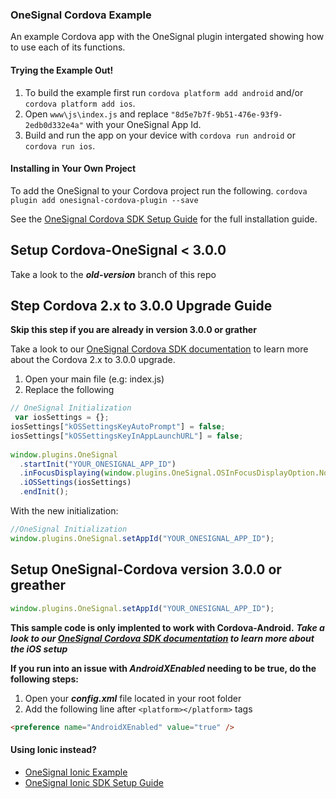 ### OneSignal Cordova Example
An example Cordova app with the OneSignal plugin intergated showing how to use each of its functions.

#### Trying the Example Out!
1. To build the example first run `cordova platform add android` and/or `cordova platform add ios`.
2. Open `www\js\index.js` and replace `"8d5e7b7f-9b51-476e-93f9-2edb0d332e4a"` with your OneSignal App Id.
3. Build and run the app on your device with `cordova run android` or `cordova run ios`.

#### Installing in Your Own Project
To add the OneSignal to your Cordova project run the following.
`cordova plugin add onesignal-cordova-plugin --save`

See the [OneSignal Cordova SDK Setup Guide](https://documentation.onesignal.com/docs/cordova-sdk-setup) for the full installation guide.

## Setup Cordova-OneSignal < 3.0.0
Take a look to the ***old-version*** branch of this repo

## Step Cordova 2.x to 3.0.0 Upgrade Guide

**Skip this step if you are already in version 3.0.0 or grather**

Take a look to our [OneSignal Cordova SDK documentation](https://documentation.onesignal.com/docs/step-by-step-cordova-2x-to-300-upgrade-guide) to learn more about the Cordova 2.x to 3.0.0 upgrade.

1. Open your main file (e.g: index.js)
2. Replace the following

```javascript
// OneSignal Initialization
 var iosSettings = {};
iosSettings["kOSSettingsKeyAutoPrompt"] = false;
iosSettings["kOSSettingsKeyInAppLaunchURL"] = false;
               
window.plugins.OneSignal
  .startInit("YOUR_ONESIGNAL_APP_ID")
  .inFocusDisplaying(window.plugins.OneSignal.OSInFocusDisplayOption.Notification)
  .iOSSettings(iosSettings)
  .endInit();
```
With the new initialization:
```javascript
//OneSignal Initialization
window.plugins.OneSignal.setAppId("YOUR_ONESIGNAL_APP_ID");
```

## Setup OneSignal-Cordova version 3.0.0 or greather
```javascript
window.plugins.OneSignal.setAppId("YOUR_ONESIGNAL_APP_ID");
```
**This sample code is only implented to work with Cordova-Android.**
***Take a look to our [OneSignal Cordova SDK documentation](https://documentation.onesignal.com/docs/step-by-step-cordova-2x-to-300-upgrade-guide) to learn more about the iOS setup***

**If you run into an issue with ***AndroidXEnabled*** needing to be true, do the following steps:**
1. Open your ***config.xml*** file located in your root folder
2. Add the following line after `<platform></platform>` tags
```html
<preference name="AndroidXEnabled" value="true" />
```

#### Using Ionic instead?
* [OneSignal Ionic Example](https://github.com/OneSignal/OneSignal-Ionic-Example)
* [OneSignal Ionic SDK Setup Guide](https://documentation.onesignal.com/docs/ionic-sdk-setup)

